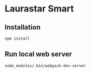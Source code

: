 # Laurastar Smart

## Installation

```bash
npm install
```

## Run local web server

```bash
node_modules/.bin/webpack-dev-server
```

